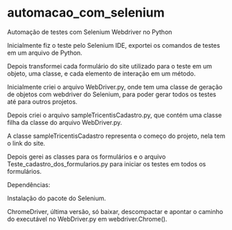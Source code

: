 # automacao_com_selenium
Automação de testes com Selenium Webdriver no Python

Inicialmente fiz o teste pelo Selenium IDE, exportei os comandos de testes em um arquivo de Python.

Depois transformei cada formulário do site utilizado para o teste em um objeto, uma classe, e cada elemento de interação em um método.

Inicialmente criei o arquivo WebDriver.py, onde tem uma classe de geração de objetos com webdriver do Selenium, para poder gerar todos os testes até para outros projetos.

Depois criei o arquivo sampleTricentisCadastro.py, que contém uma classe filha da classe do arquivo WebDriver.py.

A classe sampleTricentisCadastro representa o começo do projeto, nela tem o link do site.

Depois gerei as classes para os formulários e o arquivo Teste_cadastro_dos_formularios.py para iniciar os testes em todos os formulários.

Dependências:

Instalação do pacote do Selenium.

ChromeDriver, última versão, só baixar, descompactar e apontar o caminho do executável no WebDriver.py em webdriver.Chrome().
